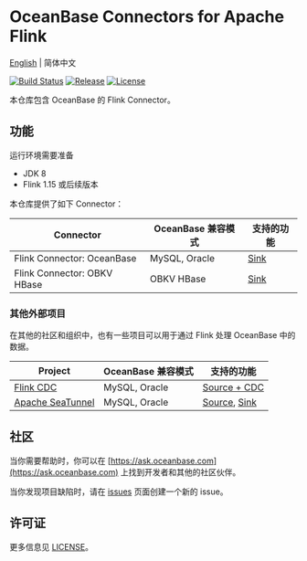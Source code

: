 # OceanBase Connectors for Apache Flink

[English](README.md) | 简体中文

[![Build Status](https://github.com/oceanbase/flink-connector-oceanbase/actions/workflows/build_main.yml/badge.svg?branch=main)](https://github.com/oceanbase/flink-connector-oceanbase/actions/workflows/build_main.yml)
[![Release](https://img.shields.io/github/release/oceanbase/flink-connector-oceanbase.svg)](https://github.com/oceanbase/flink-connector-oceanbase/releases)
[![License](https://img.shields.io/badge/License-Apache_2.0-blue.svg)](https://opensource.org/licenses/Apache-2.0)

本仓库包含 OceanBase 的 Flink Connector。

## 功能

运行环境需要准备

- JDK 8
- Flink 1.15 或后续版本

本仓库提供了如下 Connector：

|          Connector          | OceanBase 兼容模式 |                       支持的功能                        |
|-----------------------------|----------------|----------------------------------------------------|
| Flink Connector: OceanBase  | MySQL, Oracle  | [Sink](docs/sink/flink-connector-oceanbase_cn.md)  |
| Flink Connector: OBKV HBase | OBKV HBase     | [Sink](docs/sink/flink-connector-obkv-hbase_cn.md) |

### 其他外部项目

在其他的社区和组织中，也有一些项目可以用于通过 Flink 处理 OceanBase 中的数据。

|                            Project                             | OceanBase 兼容模式 |                                                                      支持的功能                                                                       |
|----------------------------------------------------------------|----------------|--------------------------------------------------------------------------------------------------------------------------------------------------|
| [Flink CDC](https://github.com/ververica/flink-cdc-connectors) | MySQL, Oracle  | [Source + CDC](https://ververica.github.io/flink-cdc-connectors/master/content/connectors/oceanbase-cdc%28ZH%29.html)                            |
| [Apache SeaTunnel](https://github.com/apache/seatunnel)        | MySQL, Oracle  | [Source](https://seatunnel.apache.org/docs/connector-v2/source/OceanBase), [Sink](https://seatunnel.apache.org/docs/connector-v2/sink/OceanBase) |

## 社区

当你需要帮助时，你可以在 [https://ask.oceanbase.com](https://ask.oceanbase.com) 上找到开发者和其他的社区伙伴。

当你发现项目缺陷时，请在 [issues](https://github.com/oceanbase/flink-connector-oceanbase/issues) 页面创建一个新的 issue。

## 许可证

更多信息见 [LICENSE](LICENSE)。
